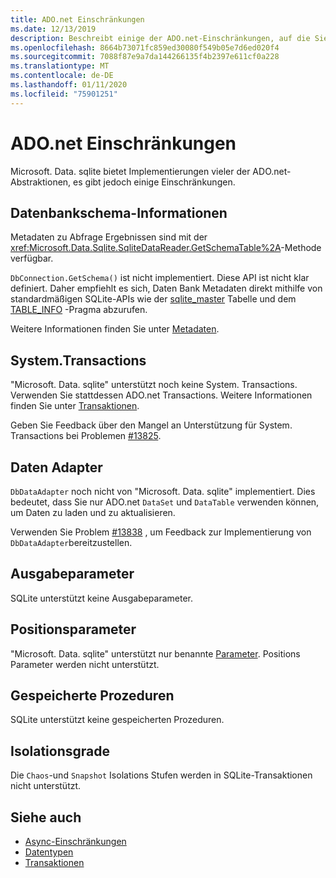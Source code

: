 ```yaml
---
title: ADO.net Einschränkungen
ms.date: 12/13/2019
description: Beschreibt einige der ADO.net-Einschränkungen, auf die Sie möglicherweise stoßen.
ms.openlocfilehash: 8664b73071fc859ed30080f549b05e7d6ed020f4
ms.sourcegitcommit: 7088f87e9a7da144266135f4b2397e611cf0a228
ms.translationtype: MT
ms.contentlocale: de-DE
ms.lasthandoff: 01/11/2020
ms.locfileid: "75901251"
---
```

# <a name="adonet-limitations"></a>ADO.net Einschränkungen

Microsoft. Data. sqlite bietet Implementierungen vieler der ADO.net-Abstraktionen, es gibt jedoch einige Einschränkungen.

## <a name="database-schema-information"></a>Datenbankschema-Informationen

Metadaten zu Abfrage Ergebnissen sind mit der <xref:Microsoft.Data.Sqlite.SqliteDataReader.GetSchemaTable%2A>-Methode verfügbar.

`DbConnection.GetSchema()` ist nicht implementiert. Diese API ist nicht klar definiert. Daher empfiehlt es sich, Daten Bank Metadaten direkt mithilfe von standardmäßigen SQLite-APIs wie der [sqlite_master](https://www.sqlite.org/fileformat.html#storage_of_the_sql_database_schema) Tabelle und dem [TABLE_INFO](https://www.sqlite.org/pragma.html#pragma_table_info) -Pragma abzurufen.

Weitere Informationen finden Sie unter [Metadaten](metadata.md).

## <a name="systemtransactions"></a>System.Transactions

"Microsoft. Data. sqlite" unterstützt noch keine System. Transactions. Verwenden Sie stattdessen ADO.net Transactions. Weitere Informationen finden Sie unter [Transaktionen](transactions.md).

Geben Sie Feedback über den Mangel an Unterstützung für System. Transactions bei Problemen [#13825](https://github.com/dotnet/efcore/issues/13825).

## <a name="data-adapters"></a>Daten Adapter

`DbDataAdapter` noch nicht von "Microsoft. Data. sqlite" implementiert. Dies bedeutet, dass Sie nur ADO.net `DataSet` und `DataTable` verwenden können, um Daten zu laden und zu aktualisieren.

Verwenden Sie Problem [#13838](https://github.com/dotnet/efcore/issues/13838) , um Feedback zur Implementierung von `DbDataAdapter`bereitzustellen.

## <a name="output-parameters"></a>Ausgabeparameter

SQLite unterstützt keine Ausgabeparameter.

## <a name="positional-parameters"></a>Positionsparameter

"Microsoft. Data. sqlite" unterstützt nur benannte [Parameter](parameters.md). Positions Parameter werden nicht unterstützt.

## <a name="stored-procedures"></a>Gespeicherte Prozeduren

SQLite unterstützt keine gespeicherten Prozeduren.

## <a name="isolation-levels"></a>Isolationsgrade

Die `Chaos`-und `Snapshot` Isolations Stufen werden in SQLite-Transaktionen nicht unterstützt.

## <a name="see-also"></a>Siehe auch

* [Async-Einschränkungen](async.md)
* [Datentypen](types.md)
* [Transaktionen](transactions.md)
